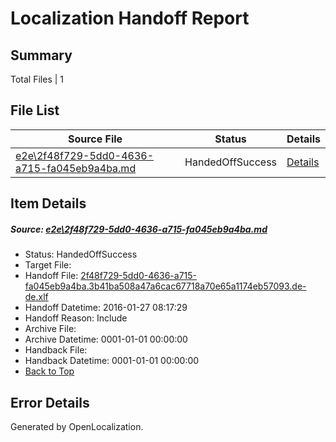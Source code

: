 # <a name='report-top'></a> Localization Handoff Report

## Summary
 Total Files | 1

## File List
 Source File | Status | Details 
 ----------- | ------ | ------- 
 [e2e\2f48f729-5dd0-4636-a715-fa045eb9a4ba.md](https://github.com/OpenLocalizationTest/oltest/blob/81739becc59d5c947b095adcd491de641cb6d781/e2e/2f48f729-5dd0-4636-a715-fa045eb9a4ba.md) | HandedOffSuccess | [Details](#9e964729d031210168482fbe569aaa31364a69761)

## Item Details
##### <a name='9e964729d031210168482fbe569aaa31364a69761'></a> Source: [e2e\2f48f729-5dd0-4636-a715-fa045eb9a4ba.md](https://github.com/OpenLocalizationTest/oltest/blob/81739becc59d5c947b095adcd491de641cb6d781/e2e/2f48f729-5dd0-4636-a715-fa045eb9a4ba.md)
* Status: HandedOffSuccess
* Target File: 
* Handoff File: [2f48f729-5dd0-4636-a715-fa045eb9a4ba.3b41ba508a47a6cac67718a70e65a1174eb57093.de-de.xlf](https://github.com/OpenLocalizationTestOrg/olhandoff/blob/36333fb5b6d320210f126deca71f25a21471efb8/ol-handoff/OpenLocalizationTestOrg/oltest.de-de/tianzh/2f48f729-5dd0-4636-a715-fa045eb9a4ba.3b41ba508a47a6cac67718a70e65a1174eb57093.de-de.xlf)
* Handoff Datetime: 2016-01-27 08:17:29
* Handoff Reason: Include
* Archive File: 
* Archive Datetime: 0001-01-01 00:00:00
* Handback File: 
* Handback Datetime: 0001-01-01 00:00:00
* [Back to Top](#report-top)


## Error Details

Generated by OpenLocalization.
